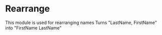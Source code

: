 Rearrange
=========

This module is used for rearranging names
Turns "LastName, FirstName" into "FirstName LastName"

